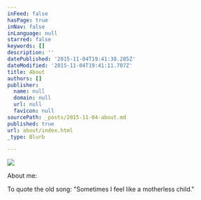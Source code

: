 ```yaml
---
inFeed: false
hasPage: true
inNav: false
inLanguage: null
starred: false
keywords: []
description: ''
datePublished: '2015-11-04T19:41:38.285Z'
dateModified: '2015-11-04T19:41:11.707Z'
title: About
authors: []
publisher:
  name: null
  domain: null
  url: null
  favicon: null
sourcePath: _posts/2015-11-04-about.md
published: true
url: about/index.html
_type: Blurb

---
```

![](https://the-grid-user-content.s3-us-west-2.amazonaws.com/b9e71d8c-6957-4265-b8be-bce67caf7803.jpg)

About me:

To quote the old song: "Sometimes I feel like a motherless child."